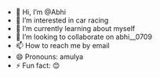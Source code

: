 - 👋 Hi, I’m @Abhi
- 👀 I’m interested in car racing
- 🌱 I’m currently learning about myself 
- 💞️ I’m looking to collaborate on abhi__0709
- 📫 How to reach me by email 
- 😄 Pronouns: amulya 
- ⚡ Fun fact: 😊

<!---
Amulyabhi/Amulyabhi is a ✨ special ✨ repository because its `README.md` (this file) appears on your GitHub profile.
You can click the Preview link to take a look at your changes.
--->
